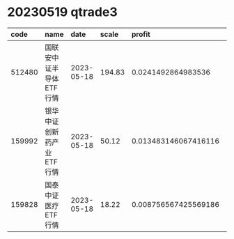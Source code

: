 
# 20230519 qtrade3
 | code | name | date | scale | profit | pattern | success_rate | success_cnt | fund_cnt | 
 | :----- | :----- | :----- | :----- | :----- | :----- | :----- | :----- | :----- | 
 | 512480 | 国联安中证半导体ETF行情 | 2023-05-18 | 194.83 | 0.0241492864983536 | 111101**** | 0.9333333333333333 | 14 | 15 | 
 | 159992 | 银华中证创新药产业ETF行情 | 2023-05-18 | 50.12 | 0.013483146067416116 | 001101**** | 0.8333333333333334 | 10 | 12 | 
 | 159828 | 国泰中证医疗ETF行情 | 2023-05-18 | 18.22 | 0.008756567425569186 | 000101**** | 0.8333333333333334 | 10 | 12 | 
